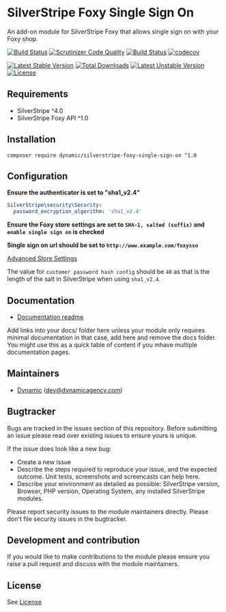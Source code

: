 # SilverStripe Foxy Single Sign On

An add-on module for SilverStripe Foxy that allows single sign on with your Foxy shop.

[![Build Status](https://travis-ci.org/dynamic/silverstripe-foxy-single-sign-on.svg?branch=master)](https://travis-ci.org/dynamic/silverstripe-foxy-single-sign-on)
[![Scrutinizer Code Quality](https://scrutinizer-ci.com/g/dynamic/silverstripe-foxy-single-sign-on/badges/quality-score.png?b=master)](https://scrutinizer-ci.com/g/dynamic/silverstripe-foxy-single-sign-on/?branch=master)
[![Build Status](https://scrutinizer-ci.com/g/dynamic/silverstripe-foxy-single-sign-on/badges/build.png?b=master)](https://scrutinizer-ci.com/g/dynamic/silverstripe-foxy-single-sign-on/build-status/master)
[![codecov](https://codecov.io/gh/dynamic/silverstripe-foxy-single-sign-on/branch/master/graph/badge.svg)](https://codecov.io/gh/dynamic/silverstripe-foxy-single-sign-on)

[![Latest Stable Version](https://poser.pugx.org/dynamic/silverstripe-foxy-single-sign-on/v/stable)](https://packagist.org/packages/dynamic/silverstripe-foxy-single-sign-on)
[![Total Downloads](https://poser.pugx.org/dynamic/silverstripe-foxy-single-sign-on/downloads)](https://packagist.org/packages/dynamic/silverstripe-foxy-single-sign-on)
[![Latest Unstable Version](https://poser.pugx.org/dynamic/silverstripe-foxy-single-sign-on/v/unstable)](https://packagist.org/packages/dynamic/silverstripe-foxy-single-sign-on)
[![License](https://poser.pugx.org/dynamic/silverstripe-foxy-single-sign-on/license)](https://packagist.org/packages/dynamic/silverstripe-foxy-single-sign-on)

## Requirements

* SilverStripe ^4.0
* SilverStripe Foxy API ^1.0


## Installation

```
composer require dynamic/silverstripe-foxy-single-sign-on ^1.0
```


## Configuration

**Ensure the authenticator is set to "sha1_v2.4"**


```yml
SilverStripe\security\Security:
  password_encryption_algorithm: 'sha1_v2.4'

```

**Ensure the Foxy store settings are set to `SHA-1, salted (suffix)` and `enable single sign on` is checked**

**Single sign on url should be set to `http://www.example.com/foxysso`**

[Advanced Store Settings](https://admin.foxycart.com/admin.php?ThisAction=EditAdvancedFeatures)

The value for `customer password hash config` should be `40` as that is the length of the salt in SilverStripe when using `sha1_v2.4`.


## Documentation
 * [Documentation readme](docs/en/readme.md)

Add links into your docs/<language> folder here unless your module only requires minimal documentation 
in that case, add here and remove the docs folder. You might use this as a quick table of content if you
mhave multiple documentation pages.


## Maintainers
 * [Dynamic](https://www.dynamicagency.com) (<dev@dynamicagency.com>)
 
 
## Bugtracker
Bugs are tracked in the issues section of this repository. Before submitting an issue please read over 
existing issues to ensure yours is unique. 
 
If the issue does look like a new bug:
 
 - Create a new issue
 - Describe the steps required to reproduce your issue, and the expected outcome. Unit tests, screenshots 
 and screencasts can help here.
 - Describe your environment as detailed as possible: SilverStripe version, Browser, PHP version, 
 Operating System, any installed SilverStripe modules.
 
Please report security issues to the module maintainers directly. Please don't file security issues in the bugtracker.
 
 
## Development and contribution
If you would like to make contributions to the module please ensure you raise a pull request and discuss with the module maintainers.


## License
See [License](license.md)
